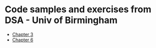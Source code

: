  # Code samples and exercises from DSA - Univ of Birmingham
 
 * [Chapter 3](chap3.md)
 * [Chapter 6](chap6.md)
